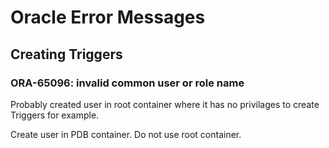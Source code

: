 # Oracle Error Messages

## Creating Triggers

### ORA-65096: invalid common user or role name

Probably created user in root container where it has no privilages to create Triggers for example.

Create user in PDB container. Do not use root container.

